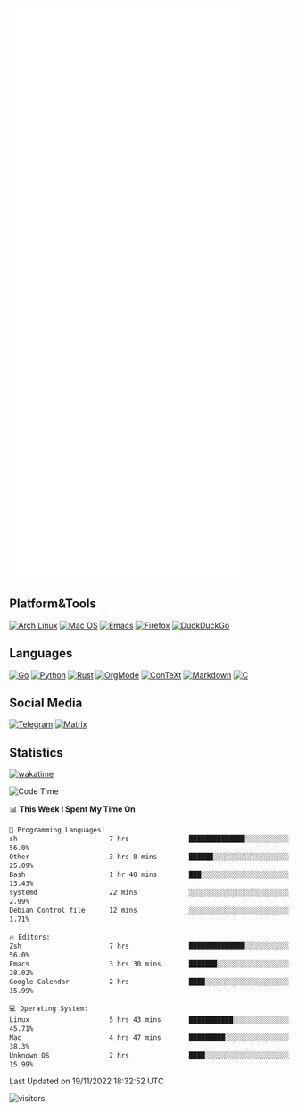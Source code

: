 ![Metrics](https://github.com/SteamedFish/SteamedFish/blob/master/github-metrics.svg)

## Platform&Tools

[![Arch Linux](https://img.shields.io/badge/ArchLinux-1793D1?logo=arch-linux&logoColor=fff&style=flat-square)](https://archlinux.org/)
[![Mac OS](https://img.shields.io/badge/MacOS-000000?style=flat-square&logo=macos&logoColor=F0F0F0)](https://www.apple.com/macos/)
[![Emacs](https://img.shields.io/badge/Emacs-%237F5AB6.svg?&style=flat-square&logo=gnu-emacs&logoColor=white)](https://www.gnu.org/software/emacs/)
[![Firefox](https://img.shields.io/badge/Firefox-FF7139?style=flat-square&logo=Firefox-Browser&logoColor=white)](https://firefox.com/)
[![DuckDuckGo](https://img.shields.io/badge/DuckDuckGo-DE5833?style=flat-square&logo=DuckDuckGo&logoColor=white)](https://duckduckgo.com/)

## Languages

[![Go](https://img.shields.io/badge/Golang-%2300ADD8.svg?style=flat-square&logo=go&logoColor=white)](https://golang.org/)
[![Python](https://img.shields.io/badge/Python-3670A0?style=flat-square&logo=python&logoColor=ffdd54)](https://www.python.org/)
[![Rust](https://img.shields.io/badge/Rust-%23000000.svg?style=flat-square&logo=rust&logoColor=white)](https://www.rust-lang.org/)
[![OrgMode](https://img.shields.io/badge/OrgMode-%23000000.svg?style=flat-square&logo=org&logoColor=white)](https://orgmode.org/)
[![ConTeXt](https://img.shields.io/badge/ConTeXt-%23008080.svg?style=flat-square&logo=latex&logoColor=white)](https://contextgarden.net/)
[![Markdown](https://img.shields.io/badge/MarkDown-%23000000.svg?style=flat-square&logo=markdown&logoColor=white)](https://daringfireball.net/projects/markdown/)
[![C](https://img.shields.io/badge/C-%2300599C.svg?style=flat-square&logo=c&logoColor=white)](https://www.iso.org/standard/74528.html)

## Social Media
[![Telegram](https://img.shields.io/badge/SteamedFish-2CA5E0?style=social&logo=telegram&logoColor=white)](https://t.me/SteamedFish)
[![Matrix](https://img.shields.io/badge/SteamedFish-2CA5E0?style=social&logo=matrix&logoColor=black)](https://matrix.to/#/@i:steamedfish.org)

## Statistics
[![wakatime](https://wakatime.com/badge/user/168280d6-fcf2-4b4f-ad3a-dc4612f35b38.svg)](https://wakatime.com/@168280d6-fcf2-4b4f-ad3a-dc4612f35b38)

<!--START_SECTION:waka-->
![Code Time](http://img.shields.io/badge/Code%20Time-2%2C140%20hrs%2057%20mins-blue)

📊 **This Week I Spent My Time On** 

```text
💬 Programming Languages: 
sh                       7 hrs               ██████████████░░░░░░░░░░░   56.0% 
Other                    3 hrs 8 mins        ██████░░░░░░░░░░░░░░░░░░░   25.09% 
Bash                     1 hr 40 mins        ███░░░░░░░░░░░░░░░░░░░░░░   13.43% 
systemd                  22 mins             ░░░░░░░░░░░░░░░░░░░░░░░░░   2.99% 
Debian Control file      12 mins             ░░░░░░░░░░░░░░░░░░░░░░░░░   1.71%

🔥 Editors: 
Zsh                      7 hrs               ██████████████░░░░░░░░░░░   56.0% 
Emacs                    3 hrs 30 mins       ███████░░░░░░░░░░░░░░░░░░   28.02% 
Google Calendar          2 hrs               ████░░░░░░░░░░░░░░░░░░░░░   15.99%

💻 Operating System: 
Linux                    5 hrs 43 mins       ███████████░░░░░░░░░░░░░░   45.71% 
Mac                      4 hrs 47 mins       █████████░░░░░░░░░░░░░░░░   38.3% 
Unknown OS               2 hrs               ████░░░░░░░░░░░░░░░░░░░░░   15.99%

```


 Last Updated on 19/11/2022 18:32:52 UTC
<!--END_SECTION:waka-->

![visitors](https://visitor-badge.laobi.icu/badge?page_id=SteamedFish.SteamedFish)
